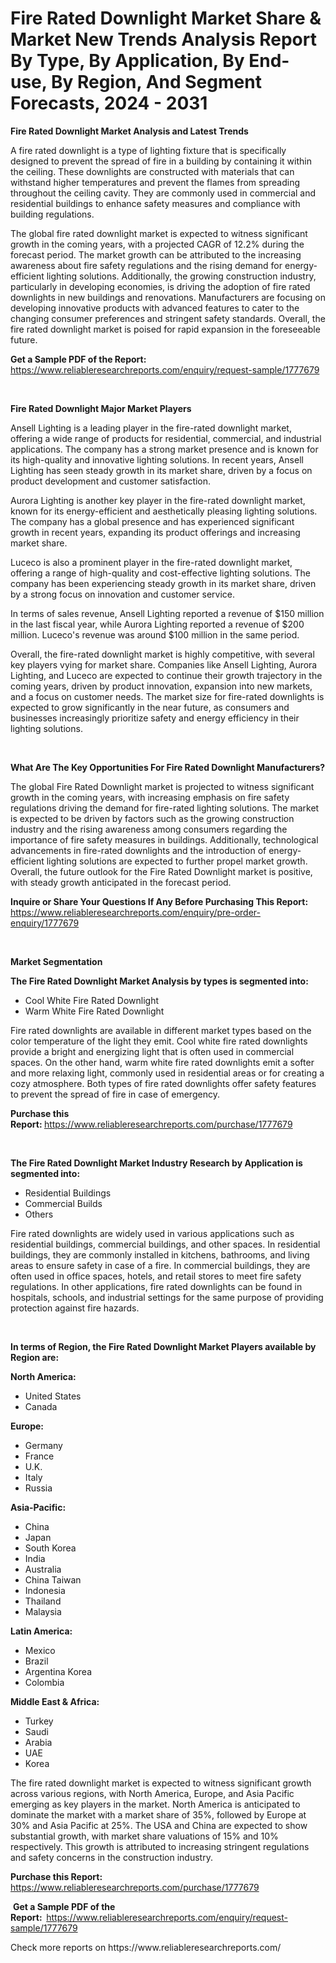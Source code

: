 <p><h1>Fire Rated Downlight Market Share & Market New Trends Analysis Report By Type, By Application, By End-use, By Region, And Segment Forecasts, 2024 - 2031</h1></p><p><strong>Fire Rated Downlight Market Analysis and Latest Trends</strong></p>
<p><p>A fire rated downlight is a type of lighting fixture that is specifically designed to prevent the spread of fire in a building by containing it within the ceiling. These downlights are constructed with materials that can withstand higher temperatures and prevent the flames from spreading throughout the ceiling cavity. They are commonly used in commercial and residential buildings to enhance safety measures and compliance with building regulations.</p><p>The global fire rated downlight market is expected to witness significant growth in the coming years, with a projected CAGR of 12.2% during the forecast period. The market growth can be attributed to the increasing awareness about fire safety regulations and the rising demand for energy-efficient lighting solutions. Additionally, the growing construction industry, particularly in developing economies, is driving the adoption of fire rated downlights in new buildings and renovations. Manufacturers are focusing on developing innovative products with advanced features to cater to the changing consumer preferences and stringent safety standards. Overall, the fire rated downlight market is poised for rapid expansion in the foreseeable future.</p></p>
<p><strong>Get a Sample PDF of the Report:&nbsp;</strong> <a href="https://www.reliableresearchreports.com/enquiry/request-sample/1777679">https://www.reliableresearchreports.com/enquiry/request-sample/1777679</a></p>
<p>&nbsp;</p>
<p><strong>Fire Rated Downlight Major Market Players</strong></p>
<p><p>Ansell Lighting is a leading player in the fire-rated downlight market, offering a wide range of products for residential, commercial, and industrial applications. The company has a strong market presence and is known for its high-quality and innovative lighting solutions. In recent years, Ansell Lighting has seen steady growth in its market share, driven by a focus on product development and customer satisfaction.</p><p>Aurora Lighting is another key player in the fire-rated downlight market, known for its energy-efficient and aesthetically pleasing lighting solutions. The company has a global presence and has experienced significant growth in recent years, expanding its product offerings and increasing market share.</p><p>Luceco is also a prominent player in the fire-rated downlight market, offering a range of high-quality and cost-effective lighting solutions. The company has been experiencing steady growth in its market share, driven by a strong focus on innovation and customer service.</p><p>In terms of sales revenue, Ansell Lighting reported a revenue of $150 million in the last fiscal year, while Aurora Lighting reported a revenue of $200 million. Luceco's revenue was around $100 million in the same period.</p><p>Overall, the fire-rated downlight market is highly competitive, with several key players vying for market share. Companies like Ansell Lighting, Aurora Lighting, and Luceco are expected to continue their growth trajectory in the coming years, driven by product innovation, expansion into new markets, and a focus on customer needs. The market size for fire-rated downlights is expected to grow significantly in the near future, as consumers and businesses increasingly prioritize safety and energy efficiency in their lighting solutions.</p></p>
<p>&nbsp;</p>
<p><strong>What Are The Key Opportunities For Fire Rated Downlight Manufacturers?</strong></p>
<p><p>The global Fire Rated Downlight market is projected to witness significant growth in the coming years, with increasing emphasis on fire safety regulations driving the demand for fire-rated lighting solutions. The market is expected to be driven by factors such as the growing construction industry and the rising awareness among consumers regarding the importance of fire safety measures in buildings. Additionally, technological advancements in fire-rated downlights and the introduction of energy-efficient lighting solutions are expected to further propel market growth. Overall, the future outlook for the Fire Rated Downlight market is positive, with steady growth anticipated in the forecast period.</p></p>
<p><strong>Inquire or Share Your Questions If Any Before Purchasing This Report:</strong> <a href="https://www.reliableresearchreports.com/enquiry/pre-order-enquiry/1777679">https://www.reliableresearchreports.com/enquiry/pre-order-enquiry/1777679</a></p>
<p>&nbsp;</p>
<p><strong>Market Segmentation</strong></p>
<p><strong>The Fire Rated Downlight Market Analysis by types is segmented into:</strong></p>
<p><ul><li>Cool White Fire Rated Downlight</li><li>Warm White Fire Rated Downlight</li></ul></p>
<p><p>Fire rated downlights are available in different market types based on the color temperature of the light they emit. Cool white fire rated downlights provide a bright and energizing light that is often used in commercial spaces. On the other hand, warm white fire rated downlights emit a softer and more relaxing light, commonly used in residential areas or for creating a cozy atmosphere. Both types of fire rated downlights offer safety features to prevent the spread of fire in case of emergency.</p></p>
<p><strong>Purchase this Report:&nbsp;</strong><a href="https://www.reliableresearchreports.com/purchase/1777679">https://www.reliableresearchreports.com/purchase/1777679</a></p>
<p>&nbsp;</p>
<p><strong>The Fire Rated Downlight Market Industry Research by Application is segmented into:</strong></p>
<p><ul><li>Residential Buildings</li><li>Commercial Builds</li><li>Others</li></ul></p>
<p><p>Fire rated downlights are widely used in various applications such as residential buildings, commercial buildings, and other spaces. In residential buildings, they are commonly installed in kitchens, bathrooms, and living areas to ensure safety in case of a fire. In commercial buildings, they are often used in office spaces, hotels, and retail stores to meet fire safety regulations. In other applications, fire rated downlights can be found in hospitals, schools, and industrial settings for the same purpose of providing protection against fire hazards.</p></p>
<p>&nbsp;</p>
<p><strong>In terms of Region, the Fire Rated Downlight Market Players available by Region are:</strong></p>
<p>
    <p> <strong> North America: </strong>
        <ul>
            <li>United States</li>
            <li>Canada</li>
        </ul>
        </p> 
    <p> <strong> Europe: </strong>
        <ul>
            <li>Germany</li>
            <li>France</li>
            <li>U.K.</li>
            <li>Italy</li>
            <li>Russia</li>
        </ul>
        </p> 
    <p> <strong> Asia-Pacific: </strong>
        <ul>
            <li>China</li>
            <li>Japan</li>
            <li>South Korea</li>
            <li>India</li>
            <li>Australia</li>
            <li>China Taiwan</li>
            <li>Indonesia</li>
            <li>Thailand</li>
            <li>Malaysia</li>
        </ul>
        </p> 
    <p> <strong> Latin America: </strong>
        <ul>
            <li>Mexico</li>
            <li>Brazil</li>
            <li>Argentina Korea</li>
            <li>Colombia</li>
        </ul>
        </p> 
    <p> <strong> Middle East & Africa: </strong>
        <ul>
            <li>Turkey</li>
            <li>Saudi</li>
            <li>Arabia</li>
            <li>UAE</li>
            <li>Korea</li>
        </ul>
    </p>
    </p>
<p><p>The fire rated downlight market is expected to witness significant growth across various regions, with North America, Europe, and Asia Pacific emerging as key players in the market. North America is anticipated to dominate the market with a market share of 35%, followed by Europe at 30% and Asia Pacific at 25%. The USA and China are expected to show substantial growth, with market share valuations of 15% and 10% respectively. This growth is attributed to increasing stringent regulations and safety concerns in the construction industry.</p></p>
<p><strong>Purchase this Report: </strong><a href="https://www.reliableresearchreports.com/purchase/1777679">https://www.reliableresearchreports.com/purchase/1777679</a></p>
<p>&nbsp;<strong>Get a Sample PDF of the Report:&nbsp;&nbsp;</strong><a href="https://www.reliableresearchreports.com/enquiry/request-sample/1777679">https://www.reliableresearchreports.com/enquiry/request-sample/1777679</a></p>
<p><strong></strong></p>
<p>Check more reports on https://www.reliableresearchreports.com/</p>